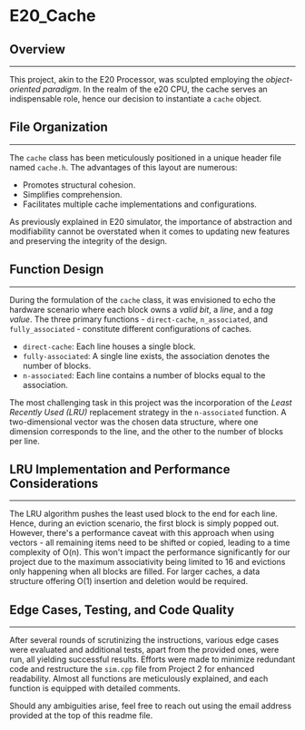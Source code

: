 # **E20_Cache**

## **Overview**
___
This project, akin to the E20 Processor, was sculpted employing the _object-oriented paradigm_. In the realm of the e20 CPU, the cache serves an indispensable role, hence our decision to instantiate a `cache` object. 

## **File Organization**
___
The `cache` class has been meticulously positioned in a unique header file named `cache.h`. The advantages of this layout are numerous:

- Promotes structural cohesion.
- Simplifies comprehension.
- Facilitates multiple cache implementations and configurations.

As previously explained in E20 simulator, the importance of abstraction and modifiability cannot be overstated when it comes to updating new features and preserving the integrity of the design.

## **Function Design**
___
During the formulation of the `cache` class, it was envisioned to echo the hardware scenario where each block owns a _valid bit_, a _line_, and a _tag value_. The three primary functions - `direct-cache`, `n_associated`, and `fully_associated` - constitute different configurations of caches. 

- `direct-cache`: Each line houses a single block.
- `fully-associated`: A single line exists, the association denotes the number of blocks.
- `n-associated`: Each line contains a number of blocks equal to the association.

The most challenging task in this project was the incorporation of the _Least Recently Used (LRU)_ replacement strategy in the `n-associated` function. A two-dimensional vector was the chosen data structure, where one dimension corresponds to the line, and the other to the number of blocks per line. 

## **LRU Implementation and Performance Considerations**
___
The LRU algorithm pushes the least used block to the end for each line. Hence, during an eviction scenario, the first block is simply popped out. However, there's a performance caveat with this approach when using vectors - all remaining items need to be shifted or copied, leading to a time complexity of O(n). This won't impact the performance significantly for our project due to the maximum associativity being limited to 16 and evictions only happening when all blocks are filled. For larger caches, a data structure offering O(1) insertion and deletion would be required.

## **Edge Cases, Testing, and Code Quality**
___
After several rounds of scrutinizing the instructions, various edge cases were evaluated and additional tests, apart from the provided ones, were run, all yielding successful results. Efforts were made to minimize redundant code and restructure the `sim.cpp` file from Project 2 for enhanced readability. Almost all functions are meticulously explained, and each function is equipped with detailed comments.

Should any ambiguities arise, feel free to reach out using the email address provided at the top of this readme file.
